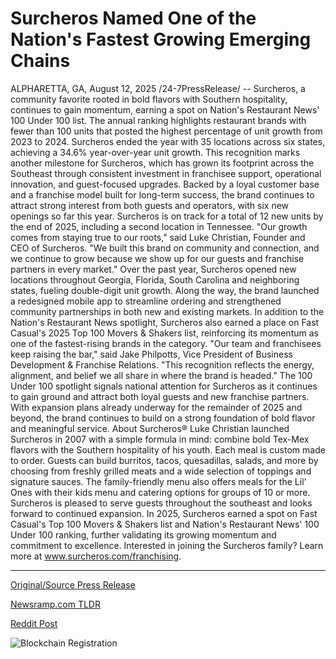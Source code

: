 # Surcheros Named One of the Nation's Fastest Growing Emerging Chains

ALPHARETTA, GA, August 12, 2025 /24-7PressRelease/ -- Surcheros, a community favorite rooted in bold flavors with Southern hospitality, continues to gain momentum, earning a spot on Nation's Restaurant News' 100 Under 100 list. The annual ranking highlights restaurant brands with fewer than 100 units that posted the highest percentage of unit growth from 2023 to 2024. Surcheros ended the year with 35 locations across six states, achieving a 34.6% year-over-year unit growth.   This recognition marks another milestone for Surcheros, which has grown its footprint across the Southeast through consistent investment in franchisee support, operational innovation, and guest-focused upgrades. Backed by a loyal customer base and a franchise model built for long-term success, the brand continues to attract strong interest from both guests and operators, with six new openings so far this year. Surcheros is on track for a total of 12 new units by the end of 2025, including a second location in Tennessee.   "Our growth comes from staying true to our roots," said Luke Christian, Founder and CEO of Surcheros. "We built this brand on community and connection, and we continue to grow because we show up for our guests and franchise partners in every market."   Over the past year, Surcheros opened new locations throughout Georgia, Florida, South Carolina and neighboring states, fueling double-digit unit growth. Along the way, the brand launched a redesigned mobile app to streamline ordering and strengthened community partnerships in both new and existing markets. In addition to the Nation's Restaurant News spotlight, Surcheros also earned a place on Fast Casual's 2025 Top 100 Movers & Shakers list, reinforcing its momentum as one of the fastest-rising brands in the category.  "Our team and franchisees keep raising the bar," said Jake Philpotts, Vice President of Business Development & Franchise Relations. "This recognition reflects the energy, alignment, and belief we all share in where the brand is headed."   The 100 Under 100 spotlight signals national attention for Surcheros as it continues to gain ground and attract both loyal guests and new franchise partners. With expansion plans already underway for the remainder of 2025 and beyond, the brand continues to build on a strong foundation of bold flavor and meaningful service.  About Surcheros®  Luke Christian launched Surcheros in 2007 with a simple formula in mind: combine bold Tex-Mex flavors with the Southern hospitality of his youth.   Each meal is custom made to order. Guests can build burritos, tacos, quesadillas, salads, and more by choosing from freshly grilled meats and a wide selection of toppings and signature sauces. The family-friendly menu also offers meals for the Lil' Ones with their kids menu and catering options for groups of 10 or more.   Surcheros is pleased to serve guests throughout the southeast and looks forward to continued expansion. In 2025, Surcheros earned a spot on Fast Casual's Top 100 Movers & Shakers list and Nation's Restaurant News' 100 Under 100 ranking, further validating its growing momentum and commitment to excellence.   Interested in joining the Surcheros family? Learn more at www.surcheros.com/franchising. 

---

[Original/Source Press Release](https://www.24-7pressrelease.com/press-release/525798/surcheros-named-one-of-the-nations-fastest-growing-emerging-chains)
                    

[Newsramp.com TLDR](https://newsramp.com/curated-news/surcheros-earns-spot-on-nation-s-restaurant-news-100-under-100-list/b8ffabda832fe49e1d0734080b6b49b9) 

 



[Reddit Post](https://www.reddit.com/r/newsramp/comments/1mog9gs/surcheros_earns_spot_on_nations_restaurant_news/) 



![Blockchain Registration](https://cdn.newsramp.app/24-7PressRelease/qrcode/258/12/pineJTir.webp)